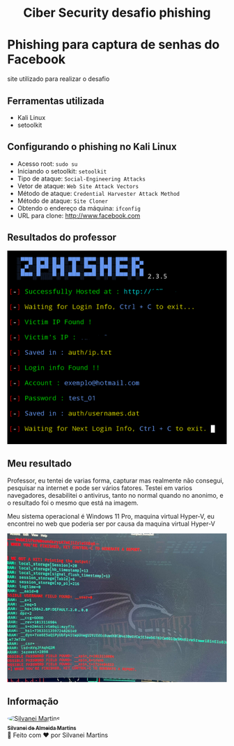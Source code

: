 <h1 align="center">
    Ciber Security desafio phishing
</h1>

# Phishing para captura de senhas do Facebook

site utilizado para realizar o desafio

## Ferramentas utilizada

- Kali Linux
- setoolkit

## Configurando o phishing no Kali Linux

- Acesso root: ``` sudo su ```
- Iniciando o setoolkit: ``` setoolkit ```
- Tipo de ataque: ``` Social-Engineering Attacks ```
- Vetor de ataque: ``` Web Site Attack Vectors ```
- Método de ataque: ```Credential Harvester Attack Method ```
- Método de ataque: ``` Site Cloner ```
- Obtendo o endereço da máquina: ``` ifconfig ```
- URL para clone: http://www.facebook.com

## Resultados do professor

![Alt text](./passwd.png "Optional title")

## Meu resultado

Professor, eu tentei de varias forma, capturar mas realmente não consegui, pesquisar na internet e pode ser vários fatores. Testei em varios navegadores, desabilitei o antivirus, tanto no normal quando no anonimo, e o resultado foi o mesmo que está na imagem.

Meu sistema operacional é Windows 11 Pro, maquina virtual Hyper-V, eu encontrei no web que poderia ser por causa da maquina virtual Hyper-V

![Desafio](./print.jpg "Imagem do desafio")


## Informação

<a href="https://github.com/SilvaneiMartins">
    <img
        style="border-radius:50%"
        src="https://github.com/SilvaneiMartins.png"
        width="100px;"
        alt="Silvanei Martins"
    />
    <br />
    <sub>
        <b>Silvanei de Almeida Martins</b>
    </sub>
</a>
     <a href="https://github.com/SilvaneiMartins" title="Silvanei martins" >
 </a>
<br />
🚀 Feito com ❤️ por Silvanei Martins